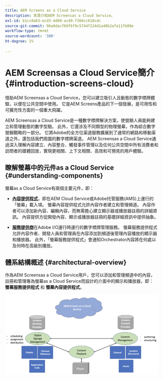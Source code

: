 ```yaml
---
title: AEM Screens as a Cloud Service
description: 本頁介紹AEM Screensas a Cloud Service。
exl-id: b1cc0a63-ecd3-4d89-ac49-f384cc610cdc
source-git-commit: 96a0dacf69f6f9c5744f224d1a48b2afa11fb09e
workflow-type: tm+mt
source-wordcount: '380'
ht-degree: 1%

---
```


# AEM Screensas a Cloud Service簡介 {#introduction-screens-cloud}

借助AEM Screensas a Cloud Service，您可以建立吸引人且動態的數字標牌體驗，以便在公共空間中使用。 它是AEM Screens產品的下一個發展，是可用性和可擴充性方面的一個重大飛躍。

AEM Screensas a Cloud Service是一種數字標牌解決方案，使營銷人員能夠建立和管理動態的數字型驗。 此外，它還涉及不同類型的物理螢幕，作為綜合數字營銷戰略的一部分。 它將Adobe的全方位渠道服務擴展到了通常的網路和移動渠道之外，還包括我們周圍的數字標牌渠道。 AEM Screensas a Cloud Service通過深入理解內容建立、內容整合、觸發事件管理以及任何公共空間中所有消費者和訪問者的媒體回放，實現更相關、上下文相關、高效和可預見的用戶體驗。

## 瞭解螢幕中的元件as a Cloud Service {#understanding-components}

螢幕as a Cloud Service有兩個主要元件，即：

* **[內容提供程式](https://experienceleague.adobe.com/docs/experience-manager-cloud-service/screens-as-cloud-service/configure-screens-cloud/using-screens-content-provider.html?lang=en)**，即在AEM Cloud Service或Adobe托管服務(AMS)上運行的「螢幕」載入項。 螢幕內容提供程式允許內容作者建立和管理頻道。 內容作者可以添加新內容、編輯內容，而無需擔心建立顯示器或播放器註冊的詳細資訊。 內容提供方從開發內容、顯示或播放器註冊的基礎詳細資訊中提供抽象。

* **[服務提供商](https://experienceleague.adobe.com/docs/experience-manager-cloud-service/screens-as-cloud-service/configure-screens-cloud/navigating-to-screens-services-provider.html?lang=en)**&#x200B;在Adobe I/O運行時運行的數字標牌管理服務。 螢幕服務提供程式允許內容作者、開發人員和管理員在內容添加到頻道後管理內容播放的顯示器和播放器。 此外，「螢幕服務提供程式」會通知Orchestrator內容將在何處以及何時在高級別播放。


## 體系結構概述 {#architectural-overview}

作為AEM Screensas a Cloud Service用戶，您可以添加和管理頻道中的內容，註冊和管理專為螢幕as a Cloud Service而設計的介面中的顯示和播放器，即： **螢幕服務提供程式** 和 **螢幕內容提供程式**。

![影像](/help/screens-cloud/assets/architecture-screenscloud.png)
